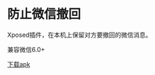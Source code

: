 # 防止微信撤回
Xposed插件，在本机上保留对方要撤回的微信消息。

兼容微信6.0+

[下载apk](https://github.com/bin456789/NoWechatRevoke/releases)